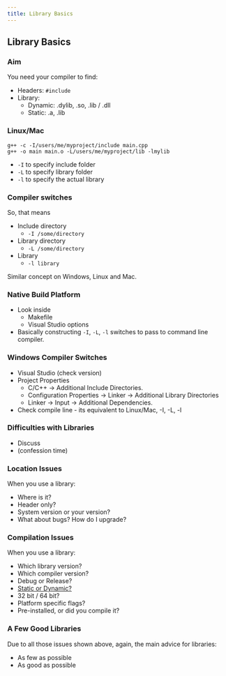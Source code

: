 ```yaml
---
title: Library Basics
---
```


## Library Basics

### Aim

You need your compiler to find:

* Headers: ```#include```
* Library:
    * Dynamic: .dylib, .so, .lib / .dll
    * Static: .a, .lib


### Linux/Mac

```
g++ -c -I/users/me/myproject/include main.cpp
g++ -o main main.o -L/users/me/myproject/lib -lmylib
```

* ```-I``` to specify include folder
* ```-L``` to specify library folder
* ```-l``` to specify the actual library


### Compiler switches

So, that means

* Include directory
    * ```-I /some/directory``` 
* Library directory
    * ```-L /some/directory``` 
* Library
    * ```-l library``` 

Similar concept on Windows, Linux and Mac.


### Native Build Platform

* Look inside
    * Makefile
    * Visual Studio options
* Basically constructing ```-I```, ```-L```, ```-l``` switches to pass to command line compiler.        


### Windows Compiler Switches

* Visual Studio (check version)
* Project Properties
    * C/C++ -> Additional Include Directories.
    * Configuration Properties -> Linker -> Additional Library Directories
    * Linker -> Input -> Additional Dependencies.
* Check compile line - its equivalent to Linux/Mac, -I, -L, -l


### Difficulties with Libraries

* Discuss
* (confession time)


### Location Issues

When you use a library:

* Where is it?
* Header only?
* System version or your version?
* What about bugs? How do I upgrade?


### Compilation Issues

When you use a library:

* Which library version?
* Which compiler version?
* Debug or Release?
* [Static or Dynamic?](http://www.learncpp.com/cpp-tutorial/a1-static-and-dynamic-libraries/)
* 32 bit / 64 bit?
* Platform specific flags?
* Pre-installed, or did you compile it?


### A Few Good Libraries

Due to all those issues shown above, again, the main advice for libraries:

* As few as possible
* As good as possible